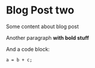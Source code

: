 #  Blog Post two

Some content about blog post

Another paragraph **with bold stuff**

And a code block:

```
a = b + c;
```

